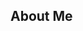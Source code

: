 ## About Me

<!--
**AlexisCogne/AlexisCogne** is a ✨ _special_ ✨ repository because its `README.md` (this file) appears on your GitHub profile.

Master's student at EPFL in Neuro-Engineering.
Background in machine learning, neural signal processing, data analysis, and neuroimaging

